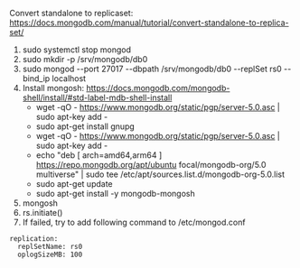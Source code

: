 Convert standalone to replicaset: https://docs.mongodb.com/manual/tutorial/convert-standalone-to-replica-set/

1. sudo systemctl stop mongod
2. sudo mkdir -p /srv/mongodb/db0
3. sudo mongod --port 27017 --dbpath /srv/mongodb/db0 --replSet rs0 --bind_ip localhost
4. Install mongosh: https://docs.mongodb.com/mongodb-shell/install/#std-label-mdb-shell-install
    * wget -qO - https://www.mongodb.org/static/pgp/server-5.0.asc | sudo apt-key add -
    * sudo apt-get install gnupg
    * wget -qO - https://www.mongodb.org/static/pgp/server-5.0.asc | sudo apt-key add -
    * echo "deb [ arch=amd64,arm64 ] https://repo.mongodb.org/apt/ubuntu focal/mongodb-org/5.0 multiverse" | sudo tee /etc/apt/sources.list.d/mongodb-org-5.0.list
    * sudo apt-get update
    * sudo apt-get install -y mongodb-mongosh
5. mongosh
6. rs.initiate()
7. If failed, try to add following command to /etc/mongod.conf
```
replication:
  replSetName: rs0
  oplogSizeMB: 100
```
